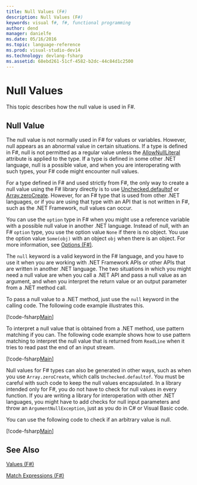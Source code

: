 ```yaml
---
title: Null Values (F#)
description: Null Values (F#)
keywords: visual f#, f#, functional programming
author: dend
manager: danielfe
ms.date: 05/16/2016
ms.topic: language-reference
ms.prod: visual-studio-dev14
ms.technology: devlang-fsharp
ms.assetid: 68ebd261-51cf-4582-b2dc-44c84d1c2500
---
```


# Null Values

This topic describes how the null value is used in F#.


## Null Value
The null value is not normally used in F# for values or variables. However, null appears as an abnormal value in certain situations. If a type is defined in F#, null is not permitted as a regular value unless the [AllowNullLiteral](https://msdn.microsoft.com/library/4f315196-f444-4cca-ba07-1176ff71eb0f) attribute is applied to the type. If a type is defined in some other .NET language, null is a possible value, and when you are interoperating with such types, your F# code might encounter null values.

For a type defined in F# and used strictly from F#, the only way to create a null value using the F# library directly is to use [Unchecked.defaultof](https://msdn.microsoft.com/library/9ff97f2a-1bd4-4f4c-afbe-5886a74ab977) or [Array.zeroCreate](https://msdn.microsoft.com/library/fa5b8e7a-1b5b-411c-8622-b58d7a14d3b2). However, for an F# type that is used from other .NET languages, or if you are using that type with an API that is not written in F#, such as the .NET Framework, null values can occur.

You can use the `option` type in F# when you might use a reference variable with a possible null value in another .NET language. Instead of null, with an F# `option` type, you use the option value `None` if there is no object. You use the option value `Some(obj)` with an object `obj` when there is an object. For more information, see [Options &#40;F&#35;&#41;](Options-%5BFSharp%5D.md).

The `null` keyword is a valid keyword in the F# language, and you have to use it when you are working with .NET Framework APIs or other APIs that are written in another .NET language. The two situations in which you might need a null value are when you call a .NET API and pass a null value as an argument, and when you interpret the return value or an output parameter from a .NET method call.

To pass a null value to a .NET method, just use the `null` keyword in the calling code. The following code example illustrates this.

[!code-fsharp[Main](../../../../samples/snippets/fslangref1/snippet701.fs)]

To interpret a null value that is obtained from a .NET method, use pattern matching if you can. The following code example shows how to use pattern matching to interpret the null value that is returned from `ReadLine` when it tries to read past the end of an input stream.

[!code-fsharp[Main](../../../../samples/snippets/fslangref1/snippet702.fs)]

Null values for F# types can also be generated in other ways, such as when you use `Array.zeroCreate`, which calls `Unchecked.defaultof`. You must be careful with such code to keep the null values encapsulated. In a library intended only for F#, you do not have to check for null values in every function. If you are writing a library for interoperation with other .NET languages, you might have to add checks for null input parameters and throw an `ArgumentNullException`, just as you do in C# or Visual Basic code.

You can use the following code to check if an arbitrary value is null.

[!code-fsharp[Main](../../../../samples/snippets/fslangref1/snippet703.fs)]

## See Also
[Values &#40;F&#35;&#41;](Values-%5BFSharp%5D.md)

[Match Expressions &#40;F&#35;&#41;](Match-Expressions-%5BFSharp%5D.md)
